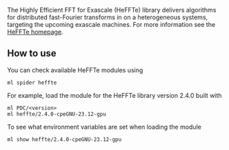 The Highly Efficient FFT for Exascale (HeFFTe) library delivers algorithms for distributed fast-Fourier transforms in on a heterogeneous systems, targeting the upcoming exascale machines. For more information see the [HeFFTe homepage](https://icl-utk-edu.github.io/heffte).

## How to use
You can check available HeFFTe modules using
```
ml spider heffte
```
For example, load the module for the HeFFTe library version 2.4.0
built with
```
ml PDC/<version>
ml heffte/2.4.0-cpeGNU-23.12-gpu
```
To see what environment variables are set when loading the module
```
ml show heffte/2.4.0-cpeGNU-23.12-gpu
```
